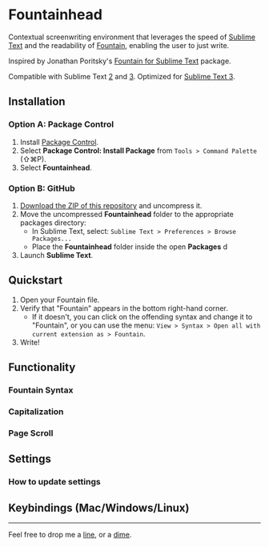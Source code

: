 Fountainhead
============

Contextual screenwriting environment that leverages the speed of [Sublime Text](http://www.sublimetext.com) and the readability of [Fountain](http://fountain.io), enabling the user to just write.

Inspired by Jonathan Poritsky's [Fountain for Sublime Text](https://github.com/poritsky/fountain-sublime-text) package.

Compatible with Sublime Text [2](http://www.sublimetext.com) and [3](http://www.sublimetext.com/3). Optimized for [Sublime Text 3](http://www.sublimetext.com/3).

## Installation 

### Option A: Package Control
1. Install [Package Control](https://sublime.wbond.net/installation).
2. Select **Package Control: Install Package** from `Tools > Command Palette` (⇧⌘P).
3. Select **Fountainhead**.

### Option B: GitHub
1. [Download the ZIP of this repository](https://github.com/derickc/Fountainhead/archive/master.zip) and uncompress it.
2. Move the uncompressed **Fountainhead** folder to the appropriate packages directory:
    - In Sublime Text, select: `Sublime Text > Preferences > Browse Packages...`
    - Place the **Fountainhead** folder inside the open **Packages** d
3. Launch **Sublime Text**.

## Quickstart

1. Open your Fountain file.
2. Verify that "Fountain" appears in the bottom right-hand corner.
    - If it doesn't, you can click on the offending syntax and change it to "Fountain", or you can use the menu: `View > Syntax > Open all with current extension as > Fountain`.
3. Write!

## Functionality

### Fountain Syntax

### Capitalization

### Page Scroll




## Settings

### How to update settings

## Keybindings (Mac/Windows/Linux)


---
Feel free to drop me a [line](http://classicblunders.com/contact), or a [dime](https://gratipay.com/derickc/).


